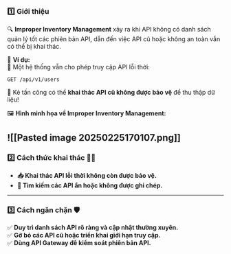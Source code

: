 ### **1️⃣ Giới thiệu**

🔍 **Improper Inventory Management** xảy ra khi API không có danh sách quản lý tốt các phiên bản API, dẫn đến việc API cũ hoặc không an toàn vẫn có thể bị khai thác.

📌 **Ví dụ:**  
🔴 Một hệ thống vẫn cho phép truy cập API lỗi thời:

```http
GET /api/v1/users

```
🚨 Kẻ tấn công có thể **khai thác API cũ không được bảo vệ** để thu thập dữ liệu!

🖼 **Hình minh họa về Improper Inventory Management:**  

![[Pasted image 20250225170107.png]]
---
### **2️⃣ Cách thức khai thác 🕵️‍♂️**

- **📥 Khai thác API lỗi thời không còn được bảo vệ.**
- **🔎 Tìm kiếm các API ẩn hoặc không được ghi chép.**

---
### **3️⃣ Cách ngăn chặn 🛡**

✅ **Duy trì danh sách API rõ ràng và cập nhật thường xuyên.**  
✅ **Gỡ bỏ các API cũ hoặc triển khai giới hạn truy cập.**  
✅ **Dùng API Gateway để kiểm soát phiên bản API.**